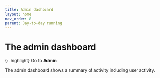 ```yaml
---
title: Admin dashboard
layout: home
nav_order: 8
parent: Day-to-day running
---
```



# The admin dashboard

{: .highlight}
Go to **Admin**

The admin dashboard shows a summary of activity including user activity.

